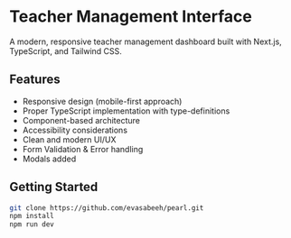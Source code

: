 # Teacher Management Interface

A modern, responsive teacher management dashboard built with Next.js, TypeScript, and Tailwind CSS.

## Features

- Responsive design (mobile-first approach) 
- Proper TypeScript implementation with type-definitions 
- Component-based architecture 
- Accessibility considerations
- Clean and modern UI/UX
- Form Validation & Error handling
- Modals added

## Getting Started

```bash
git clone https://github.com/evasabeeh/pearl.git
npm install
npm run dev

